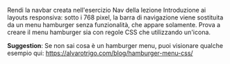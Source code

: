 Rendi la navbar creata nell'esercizio Nav della lezione Introduzione ai layouts responsiva: sotto i 768 pixel, la barra di navigazione viene sostituita da un menu hamburger senza funzionalità, che appare solamente. Prova a creare il menu hamburger sia con regole CSS che utilizzando un'icona.

**Suggestion**:
Se non sai cosa è un hamburger menu, puoi visionare qualche esempio qui:
https://alvarotrigo.com/blog/hamburger-menu-css/
